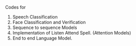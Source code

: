 Codes for
1) Speech Classification
2) Face Classification and Verification
3) Sequence to sequence Models
4) Implementation of Listen Attend Spell. (Attention Models)
5) End to end Language Model. 
